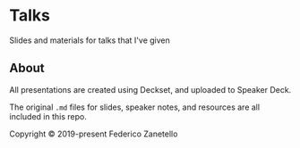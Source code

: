 # Talks

Slides and materials for talks that I've given

## About

All presentations are created using Deckset, and uploaded to Speaker Deck.

The original `.md` files for slides, speaker notes, and resources are all included in this repo.

Copyright © 2019-present Federico Zanetello
